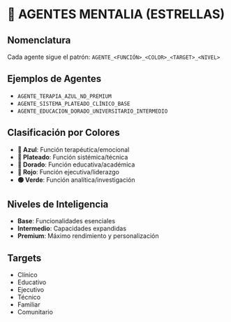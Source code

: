 # 🌟 AGENTES MENTALIA (ESTRELLAS)

## Nomenclatura
Cada agente sigue el patrón:
`AGENTE_<FUNCIÓN>_<COLOR>_<TARGET>_<NIVEL>`

## Ejemplos de Agentes
- `AGENTE_TERAPIA_AZUL_ND_PREMIUM`
- `AGENTE_SISTEMA_PLATEADO_CLÍNICO_BASE`
- `AGENTE_EDUCACION_DORADO_UNIVERSITARIO_INTERMEDIO`

## Clasificación por Colores
- **🔵 Azul**: Función terapéutica/emocional
- **🥈 Plateado**: Función sistémica/técnica  
- **🥇 Dorado**: Función educativa/académica
- **🔴 Rojo**: Función ejecutiva/liderazgo
- **🟢 Verde**: Función analítica/investigación

## Niveles de Inteligencia
- **Base**: Funcionalidades esenciales
- **Intermedio**: Capacidades expandidas
- **Premium**: Máximo rendimiento y personalización

## Targets
- Clínico
- Educativo
- Ejecutivo
- Técnico
- Familiar
- Comunitario
